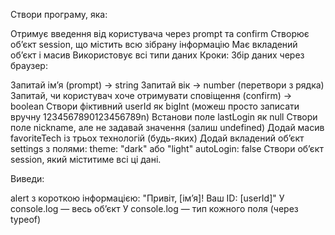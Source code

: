 Створи програму, яка:

Отримує введення від користувача через prompt та confirm
Створює об’єкт session, що містить всю зібрану інформацію
Має вкладений об’єкт і масив
Використовує всі типи даних
Кроки:
Збір даних через браузер:

Запитай ім’я (prompt) → string
Запитай вік → number (перетвори з рядка)
Запитай, чи користувач хоче отримувати сповіщення (confirm) → boolean
Створи фіктивний userId як bigInt (можеш просто записати вручну 1234567890123456789n)
Встанови поле lastLogin як null
Створи поле nickname, але не задавай значення (залиш undefined)
Додай масив favoriteTech із трьох технологій (будь-яких)
Додай вкладений об’єкт settings з полями:
theme: "dark" або "light"
autoLogin: false
Створи об’єкт session, який міститиме всі ці дані.

Виведи:

alert з короткою інформацією: "Привіт, [ім’я]! Ваш ID: [userId]"
У console.log — весь обʼєкт
У console.log — тип кожного поля (через typeof)
